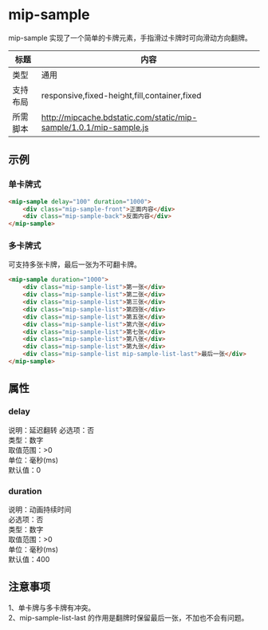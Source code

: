 # mip-sample

mip-sample 实现了一个简单的卡牌元素，手指滑过卡牌时可向滑动方向翻牌。

标题|内容
----|----
类型|通用
支持布局|responsive,fixed-height,fill,container,fixed
所需脚本|http://mipcache.bdstatic.com/static/mip-sample/1.0.1/mip-sample.js

## 示例

### 单卡牌式
```html
<mip-sample delay="100" duration="1000">
    <div class="mip-sample-front">正面内容</div>
    <div class="mip-sample-back">反面内容</div>
</mip-sample>
```

### 多卡牌式

可支持多张卡牌，最后一张为不可翻卡牌。

```html
<mip-sample duration="1000">
    <div class="mip-sample-list">第一张</div>
    <div class="mip-sample-list">第二张</div>
    <div class="mip-sample-list">第三张</div>
    <div class="mip-sample-list">第四张</div>
    <div class="mip-sample-list">第五张</div>
    <div class="mip-sample-list">第六张</div>
    <div class="mip-sample-list">第七张</div>
    <div class="mip-sample-list">第八张</div>
    <div class="mip-sample-list">第九张</div>
    <div class="mip-sample-list mip-sample-list-last">最后一张</div>
</mip-sample>
```

## 属性

### delay

说明：延迟翻转 
必选项：否  
类型：数字  
取值范围：>0  
单位：毫秒(ms)  
默认值：0

### duration

说明：动画持续时间  
必选项：否  
类型：数字  
取值范围：>0  
单位：毫秒(ms)  
默认值：400 

## 注意事项  

1、单卡牌与多卡牌有冲突。  
2、mip-sample-list-last 的作用是翻牌时保留最后一张，不加也不会有问题。
